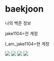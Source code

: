 # baekjoon
나의 백준 정보

jake1104=전 계정

I_am_jake1104=현 계정


<img src="http://mazandi.herokuapp.com/api?handle=jake1104&amp;theme=cold">
<img src="http://mazandi.herokuapp.com/api?handle=I_am_jake1104&amp;theme=cold">
<img src="http://mazassumnida.wtf/api/generate_badge?boj=I_am_jake1104">
<img src="http://mazassumnida.wtf/api/v2/generate_badge?boj=I_am_jake1104">
